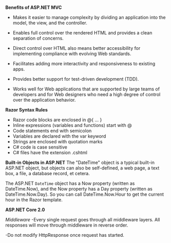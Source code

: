 **Benefits of ASP.NET MVC**

* Makes it easier to manage complexity by dividing an application into the model, the view, and the controller.

* Enables full control over the rendered HTML and provides a clean separation of concerns.

* Direct control over HTML also means better accessibility for implementing compliance with evolving Web standards.

* Facilitates adding more interactivity and responsiveness to existing apps.

* Provides better support for test-driven development (TDD).

* Works well for Web applications that are supported by large teams of developers and for Web designers who need a high degree of control over the application behavior.


**Razor Syntax Rules**

* Razor code blocks are enclosed in @{ ... }
* Inline expressions (variables and functions) start with @
* Code statements end with semicolon
* Variables are declared with the var keyword
* Strings are enclosed with quotation marks
* C# code is case sensitive
* C# files have the extension .cshtml


**Built-in Objects in ASP.NET**
The "DateTime" object is a typical built-in ASP.NET object, but objects can also be self-defined, a web page, a text box, a file, a database record, et cetera.

The ASP.NET ```DateTime``` object has a Now property (written as DateTime.Now), and the Now property has a Day property (written as DateTime.Now.Day). So you can call DateTime.Now.Hour to get the current hour in the Razor template.


**ASP.NET Core 2.0**

*Middleware*
-Every single request goes through all middleware layers. All responses will move through middleware in reverse order.

-Do not modify HttpResponse once request has started.


